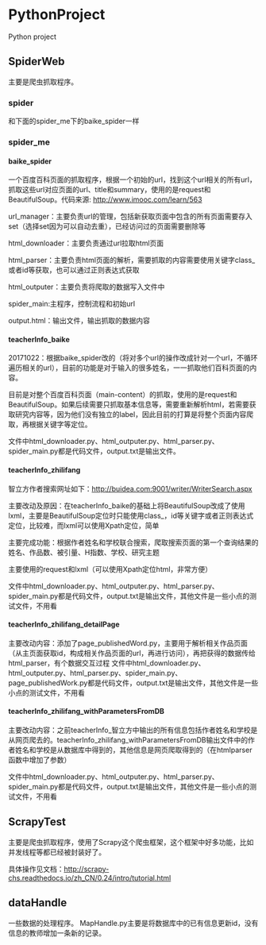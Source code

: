 # PythonProject
Python project

## SpiderWeb
主要是爬虫抓取程序。

### spider
和下面的spider_me下的baike_spider一样

### spider_me

#### baike_spider
一个百度百科页面的抓取程序，根据一个初始的url，找到这个url相关的所有url，抓取这些url对应页面的url、title和summary，使用的是request和BeautifulSoup。代码来源: http://www.imooc.com/learn/563

url_manager：主要负责url的管理，包括新获取页面中包含的所有页面需要存入set（选择set因为可以自动去重），已经访问过的页面需要删除等

html_downloader：主要负责通过url拉取html页面

html_parser：主要负责html页面的解析，需要抓取的内容需要使用关键字class_或者id等获取，也可以通过正则表达式获取

html_outputer：主要负责将爬取的数据写入文件中

spider_main:主程序，控制流程和初始url

output.html：输出文件，输出抓取的数据内容

#### teacherInfo_baike
20171022：根据baike_spider改的（将对多个url的操作改成针对一个url，不循环遍历相关的url），目前的功能是对于输入的很多姓名，一一抓取他们百科页面的内容。

目前是对整个百度百科页面（main-content）的抓取，使用的是request和BeautifulSoup。如果后续需要只抓取基本信息等，需要重新解析html，若需要获取研究内容等，因为他们没有独立的label，因此目前的打算是将整个页面内容爬取，再根据关键字等定位。

文件中html_downloader.py、html_outputer.py、html_parser.py、spider_main.py都是代码文件，output.txt是输出文件。

#### teacherInfo_zhilifang
智立方作者搜索网址如下：http://buidea.com:9001/writer/WriterSearch.aspx

主要改动及原因：在teacherInfo_baike的基础上将BeautifulSoup改成了使用lxml，主要是BeautifulSoup定位时只能使用class_，id等关键字或者正则表达式定位，比较难，而lxml可以使用Xpath定位，简单

主要完成功能：根据作者姓名和学校联合搜索，爬取搜索页面的第一个查询结果的姓名、作品数、被引量、H指数、学校、研究主题

主要使用的request和lxml（可以使用Xpath定位html，非常方便）

文件中html_downloader.py、html_outputer.py、html_parser.py、spider_main.py都是代码文件，output.txt是输出文件，其他文件是一些小点的测试文件，不用看

#### teacherInfo_zhilifang_detailPage
主要改动内容：添加了page_publishedWord.py，主要用于解析相关作品页面（从主页面获取id，构成相关作品页面的url，再进行访问），再把获得的数据传给html_parser，有个数据交互过程
文件中html_downloader.py、html_outputer.py、html_parser.py、spider_main.py、page_publishedWork.py都是代码文件，output.txt是输出文件，其他文件是一些小点的测试文件，不用看

#### teacherInfo_zhilifang_withParametersFromDB
主要改动内容：之前teacherInfo_智立方中输出的所有信息包括作者姓名和学校是从网页爬去的。teacherInfo_zhilifang_withParametersFromDB输出文件中的作者姓名和学校是从数据库中得到的，其他信息是网页爬取得到的（在htmlparser函数中增加了参数）

文件中html_downloader.py、html_outputer.py、html_parser.py、spider_main.py都是代码文件，output.txt是输出文件，其他文件是一些小点的测试文件，不用看


## ScrapyTest
主要是爬虫抓取程序，使用了Scrapy这个爬虫框架，这个框架中好多功能，比如并发线程等都已经被封装好了。

具体操作见文档：http://scrapy-chs.readthedocs.io/zh_CN/0.24/intro/tutorial.html

## dataHandle
一些数据的处理程序。
MapHandle.py主要是将数据库中的已有信息更新id，没有信息的教师增加一条新的记录。






